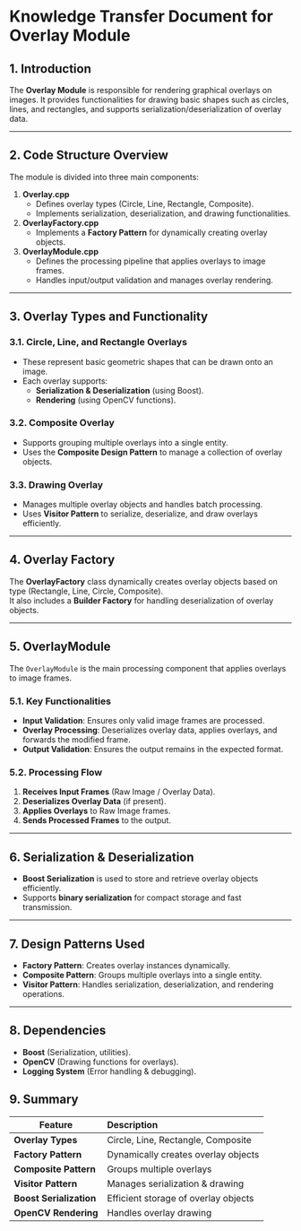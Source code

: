 # **Knowledge Transfer Document for Overlay Module**

## **1\. Introduction**

The **Overlay Module** is responsible for rendering graphical overlays on images. It provides functionalities for drawing basic shapes such as circles, lines, and rectangles, and supports serialization/deserialization of overlay data.

---

## **2\. Code Structure Overview**

The module is divided into three main components:

1. **Overlay.cpp**  
   * Defines overlay types (Circle, Line, Rectangle, Composite).  
   * Implements serialization, deserialization, and drawing functionalities.  
2. **OverlayFactory.cpp**  
   * Implements a **Factory Pattern** for dynamically creating overlay objects.  
3. **OverlayModule.cpp**  
   * Defines the processing pipeline that applies overlays to image frames.  
   * Handles input/output validation and manages overlay rendering.

---

## **3\. Overlay Types and Functionality**

### **3.1. Circle, Line, and Rectangle Overlays**

* These represent basic geometric shapes that can be drawn onto an image.  
* Each overlay supports:  
  * **Serialization & Deserialization** (using Boost).  
  * **Rendering** (using OpenCV functions).

### **3.2. Composite Overlay**

* Supports grouping multiple overlays into a single entity.  
* Uses the **Composite Design Pattern** to manage a collection of overlay objects.

### **3.3. Drawing Overlay**

* Manages multiple overlay objects and handles batch processing.  
* Uses **Visitor Pattern** to serialize, deserialize, and draw overlays efficiently.

---

## **4\. Overlay Factory**

The **OverlayFactory** class dynamically creates overlay objects based on type (Rectangle, Line, Circle, Composite).  
It also includes a **Builder Factory** for handling deserialization of overlay objects.

---

## **5\. OverlayModule**

The `OverlayModule` is the main processing component that applies overlays to image frames.

### **5.1. Key Functionalities**

* **Input Validation**: Ensures only valid image frames are processed.  
* **Overlay Processing**: Deserializes overlay data, applies overlays, and forwards the modified frame.  
* **Output Validation**: Ensures the output remains in the expected format.

### **5.2. Processing Flow**

1. **Receives Input Frames** (Raw Image / Overlay Data).  
2. **Deserializes Overlay Data** (if present).  
3. **Applies Overlays** to Raw Image frames.  
4. **Sends Processed Frames** to the output.

---

## **6\. Serialization & Deserialization**

* **Boost Serialization** is used to store and retrieve overlay objects efficiently.  
* Supports **binary serialization** for compact storage and fast transmission.

---

## **7\. Design Patterns Used**

* **Factory Pattern**: Creates overlay instances dynamically.  
* **Composite Pattern**: Groups multiple overlays into a single entity.  
* **Visitor Pattern**: Handles serialization, deserialization, and rendering operations.

---

## **8\. Dependencies**

* **Boost** (Serialization, utilities).  
* **OpenCV** (Drawing functions for overlays).  
* **Logging System** (Error handling & debugging).

## **9\. Summary**

| Feature | Description |
| ----- | :---- |
| **Overlay Types** | Circle, Line, Rectangle, Composite |
| **Factory Pattern** | Dynamically creates overlay objects |
| **Composite Pattern** | Groups multiple overlays |
| **Visitor Pattern** | Manages serialization & drawing |
| **Boost Serialization** | Efficient storage of overlay objects |
| **OpenCV Rendering** | Handles overlay drawing |

